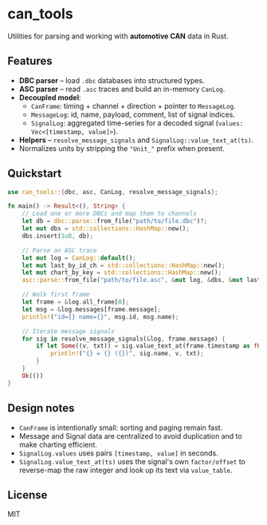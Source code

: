 
# can_tools

Utilities for parsing and working with **automotive CAN** data in Rust.

## Features

- **DBC parser** – load `.dbc` databases into structured types.
- **ASC parser** – read `.asc` traces and build an in-memory `CanLog`.
- **Decoupled model**:
  - `CanFrame`: timing + channel + direction + pointer to `MessageLog`.
  - `MessageLog`: id, name, payload, comment, list of signal indices.
  - `SignalLog`: aggregated time-series for a decoded signal (`values: Vec<[timestamp, value]>`).
- **Helpers** – `resolve_message_signals` and `SignalLog::value_text_at(ts)`.
- Normalizes units by stripping the `"Unit_"` prefix when present.

## Quickstart

```rust
use can_tools::{dbc, asc, CanLog, resolve_message_signals};

fn main() -> Result<(), String> {
    // Load one or more DBCs and map them to channels
    let db = dbc::parse::from_file("path/to/file.dbc")?;
    let mut dbs = std::collections::HashMap::new();
    dbs.insert(1u8, db);

    // Parse an ASC trace
    let mut log = CanLog::default();
    let mut last_by_id_ch = std::collections::HashMap::new();
    let mut chart_by_key = std::collections::HashMap::new();
    asc::parse::from_file("path/to/file.asc", &mut log, &dbs, &mut last_by_id_ch, &mut chart_by_key)?;

    // Walk first frame
    let frame = &log.all_frame[0];
    let msg = &log.messages[frame.message];
    println!("id={} name={}", msg.id, msg.name);

    // Iterate message signals
    for sig in resolve_message_signals(&log, frame.message) {
        if let Some((v, txt)) = sig.value_text_at(frame.timestamp as f64) {
            println!("{} = {} ({})", sig.name, v, txt);
        }
    }
    Ok(())
}
```

## Design notes

- `CanFrame` is intentionally small: sorting and paging remain fast.
- Message and Signal data are centralized to avoid duplication and to make charting efficient.
- `SignalLog.values` uses pairs `[timestamp, value]` in seconds.
- `SignalLog.value_text_at(ts)` uses the signal's own `factor/offset` to reverse-map the raw integer and look up its text via `value_table`.

## License

MIT
